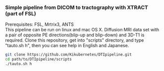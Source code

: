 ### Simple pipeline from DICOM to tractography with XTRACT (part of FSL)

Prerequisites: FSL, Mrtrix3, ANTS  
This pipeline can be run on linux and mac OS X.
Diffusion MRI data set with a pair of opposite PE directions(blip-up and blip-down) and 3D-T1 is required.
Clone this repository, get into "scripts" directory, and type "tauto.sh h",  then you can see help in English and Japanese.

```bash
git clone https://github.com/Kikubernetes/DTIpipeline.git
cd path/to/DTIpipeline/scripts
./tauto.sh h
```
